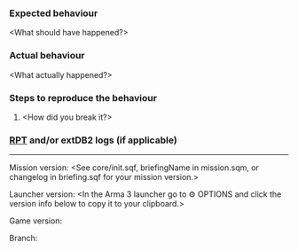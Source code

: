 <Please review the guidelines for contributing to this repository. The link is above.>
<If you are reporting a bug then you must use the provided issue template.>

### Expected behaviour
<What should have happened?>

### Actual behaviour
<What actually happened?>

### Steps to reproduce the behaviour 
1. <How did you break it?>

### [RPT](https://community.bistudio.com/wiki/Crash_Files#Arma_3) and/or extDB2 logs (if applicable)
<Check your client and server RPT and extDB2 logs for errors and warnings.>
<If there are relevant messages and they are short then post them here with code formatting.>
<If there are relevant messages and they are long then upload the whole file to GitHub, Pastebin, or Hastebin.>

----

Mission version: <See core/init.sqf, briefingName in mission.sqm, or changelog in briefing.sqf for your mission version.>

Launcher version: <In the Arma 3 launcher go to ⚙ OPTIONS and click the version info below to copy it to your clipboard.>

Game version: 

Branch: 
